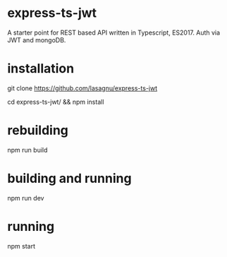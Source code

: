 # express-ts-jwt

A starter point for REST based API written in Typescript, ES2017. Auth via JWT and mongoDB.

# installation

git clone https://github.com/lasagnu/express-ts-jwt

cd express-ts-jwt/ && npm install

# rebuilding

npm run build

# building and running

npm run dev

# running

npm start
